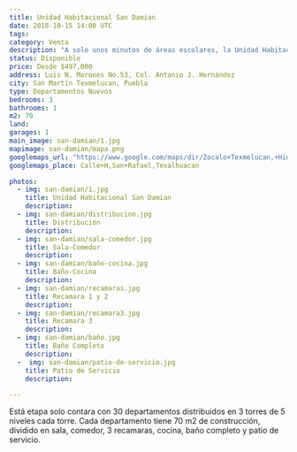 ```yaml
---
title: Unidad Habitacional San Damian
date: 2018-10-15 14:00 UTC
tags:
category: Venta
description: "A solo unos minutos de áreas escolares, la Unidad Habitacional San Damian se encuentran frente a Plaza Cristal; por lo que cuentan con vías rápidas de comunicación, amplias avenidas, cerca de áreas empresariales y comerciales." 
status: Disponible
price: Desde $497,000
address: Luis N. Morones No.53, Col. Antonio J. Hernández
city: San Martín Texmelucan, Puebla
type: Departamentos Nuevos
bedrooms: 3
bathrooms: 1
m2: 70
land: 
garages: 1
main_image: san-damian/1.jpg
mapimage: san-damian/mapa.png
googlemaps_url: "https://www.google.com/maps/dir/Zocalo+Texmelucan,+Hidalgo+Poniente+12,+Col+Centro,+74000+San+Mart%C3%ADn+Texmelucan+de+Labastida,+Pue.,+Mexico/19.289721,-98.4246526/@19.2857355,-98.4335603,16z/data=!4m9!4m8!1m5!1m1!1s0x85cfd47eb7fe7e05:0x82ec6fa23af5aa23!2m2!1d-98.4355089!2d19.2828984!1m0!3e0?hl=es_MX"
googlemaps_place: Calle+H,San+Rafael,Texalhuacan

photos:
  - img: san-damian/1.jpg
    title: Unidad Habitacional San Damian
    description:
  - img: san-damian/distribucion.jpg
    title: Distribución
    description: 
  - img: san-damian/sala-comedor.jpg
    title: Sala-Comedor
    description:
  - img: san-damian/baño-cocina.jpg
    title: Baño-Cocina
    description:
  - img: san-damian/recamaras.jpg
    title: Recamara 1 y 2
    description:
  - img: san-damian/recamara3.jpg
    title: Recamara 3
    description:
  - img: san-damian/baño.jpg
    title: Baño Completo
    description:
  -  img: san-damian/patio-de-servicio.jpg
    title: Patio de Servicio
    description:

---
```


Está etapa solo contara con 30 departamentos distribuidos en 3 torres de 5 niveles cada torre.
Cada departamento tiene 70 m2 de construcción, dividido en sala, comedor, 3 recamaras, cocina, baño completo y patio de servicio.